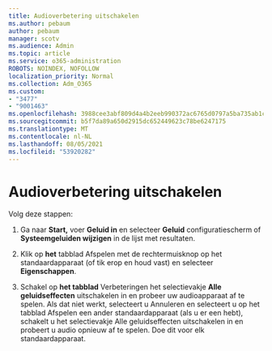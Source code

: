 ```yaml
---
title: Audioverbetering uitschakelen
ms.author: pebaum
author: pebaum
manager: scotv
ms.audience: Admin
ms.topic: article
ms.service: o365-administration
ROBOTS: NOINDEX, NOFOLLOW
localization_priority: Normal
ms.collection: Adm_O365
ms.custom:
- "3477"
- "9001463"
ms.openlocfilehash: 3988cee3abf809d4a4b2eeb990372ac6765d0797a5ba735ab1c089abb6e81bb8
ms.sourcegitcommit: b5f7da89a650d2915dc652449623c78be6247175
ms.translationtype: MT
ms.contentlocale: nl-NL
ms.lasthandoff: 08/05/2021
ms.locfileid: "53920282"
---
```

# <a name="turn-off-audio-enhancement"></a>Audioverbetering uitschakelen

Volg deze stappen:

1. Ga naar **Start,** voer **Geluid in** en selecteer **Geluid** configuratiescherm of **Systeemgeluiden wijzigen** in de lijst met resultaten.

2. Klik op **het** tabblad Afspelen met de rechtermuisknop op het standaardapparaat (of tik erop en houd vast) en selecteer **Eigenschappen**.

3. Schakel op **het tabblad** Verbeteringen het selectievakje **Alle geluidseffecten** uitschakelen in en probeer uw audioapparaat af te spelen. Als dat niet werkt, selecteert u  Annuleren en selecteert u op het tabblad  Afspelen een ander standaardapparaat (als u er een hebt), schakelt u het selectievakje Alle geluidseffecten uitschakelen in en probeert u audio opnieuw af te spelen.  Doe dit voor elk standaardapparaat.
